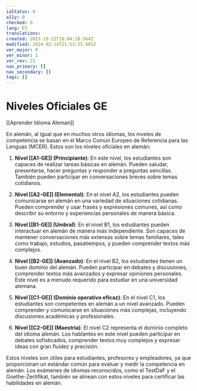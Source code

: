 ```yaml
---
iaStatus: 0
a11y: 0
checked: 0
lang: ES
translations: 
created: 2023-10-22T18:04:18.564Z
modified: 2024-03-14T21:53:35.985Z
ver_major: 0
ver_minor: 1
ver_rev: 22
nav_primary: []
nav_secondary: []
tags: []
---
```

# Niveles Oficiales GE

[[Aprender Idioma Aleman]]

En alemán, al igual que en muchos otros idiomas, los niveles de competencia se basan en el Marco Común Europeo de Referencia para las Lenguas (MCER). Estos son los niveles oficiales en alemán:

1. **Nivel [[A1-GE]] (Principiante)**: En este nivel, los estudiantes son capaces de realizar tareas básicas en alemán. Pueden saludar, presentarse, hacer preguntas y responder a preguntas sencillas. También pueden participar en conversaciones breves sobre temas cotidianos.
    
2. **Nivel [[A2-GE]] (Elemental)**: En el nivel A2, los estudiantes pueden comunicarse en alemán en una variedad de situaciones cotidianas. Pueden comprender y usar frases y expresiones comunes, así como describir su entorno y experiencias personales de manera básica.
    
3. **Nivel [[B1-GE]] (Umbral)**: En el nivel B1, los estudiantes pueden interactuar en alemán de manera más independiente. Son capaces de mantener conversaciones más extensas sobre temas familiares, tales como trabajo, estudios, pasatiempos, y pueden comprender textos más complejos.
    
4. **Nivel [[B2-GE]] (Avanzado)**: En el nivel B2, los estudiantes tienen un buen dominio del alemán. Pueden participar en debates y discusiones, comprender textos más avanzados y expresar opiniones personales. Este nivel es a menudo requerido para estudiar en una universidad alemana.
    
5. **Nivel [[C1-GE]] (Dominio operativo eficaz)**: En el nivel C1, los estudiantes son competentes en alemán a un nivel avanzado. Pueden comprender y comunicarse en situaciones más complejas, incluyendo discusiones académicas y profesionales.
    
6. **Nivel [[C2-GE]] (Maestría)**: El nivel C2 representa el dominio completo del idioma alemán. Los hablantes en este nivel pueden participar en debates sofisticados, comprender textos muy complejos y expresar ideas con gran fluidez y precisión.
    
Estos niveles son útiles para estudiantes, profesores y empleadores, ya que proporcionan un estándar común para evaluar y medir la competencia en alemán. Los exámenes de idiomas reconocidos, como el TestDaF y el Goethe-Zertifikat, también se alinean con estos niveles para certificar las habilidades en alemán.
